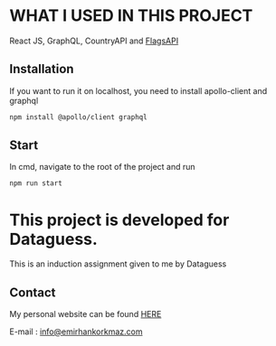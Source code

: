 # WHAT I USED IN THIS PROJECT

React JS, 
GraphQL,
CountryAPI and
[FlagsAPI](https://flagsapi.com/)



## Installation

If you want to run it on localhost, you need to install apollo-client and graphql

```bash
npm install @apollo/client graphql
```
## Start
In cmd, navigate to the root of the project and run 
```bash
npm run start
```




# This project is developed for Dataguess.

This is an induction assignment given to me by Dataguess

## Contact

My personal website can be found [HERE](http://emirhankorkmaz.com/)

E-mail : [info@emirhankorkmaz.com](mailto:info@emirhankorkmaz.com)

